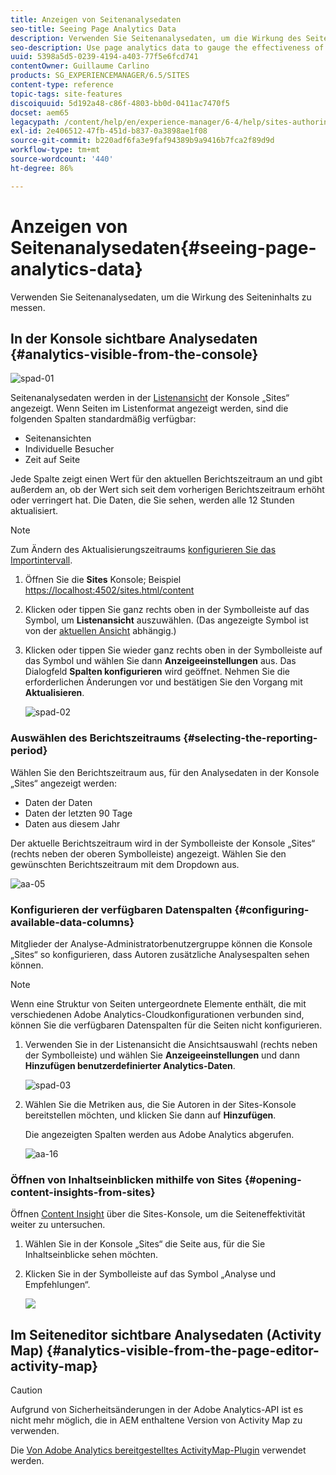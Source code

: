 ```yaml
---
title: Anzeigen von Seitenanalysedaten
seo-title: Seeing Page Analytics Data
description: Verwenden Sie Seitenanalysedaten, um die Wirkung des Seiteninhalts zu messen.
seo-description: Use page analytics data to gauge the effectiveness of their page content
uuid: 5398a5d5-0239-4194-a403-77f5e6fcd741
contentOwner: Guillaume Carlino
products: SG_EXPERIENCEMANAGER/6.5/SITES
content-type: reference
topic-tags: site-features
discoiquuid: 5d192a48-c86f-4803-bb0d-0411ac7470f5
docset: aem65
legacypath: /content/help/en/experience-manager/6-4/help/sites-authoring/pa-using.html
exl-id: 2e406512-47fb-451d-b837-0a3898ae1f08
source-git-commit: b220adf6fa3e9faf94389b9a9416b7fca2f89d9d
workflow-type: tm+mt
source-wordcount: '440'
ht-degree: 86%

---
```


# Anzeigen von Seitenanalysedaten{#seeing-page-analytics-data}

Verwenden Sie Seitenanalysedaten, um die Wirkung des Seiteninhalts zu messen.

## In der Konsole sichtbare Analysedaten {#analytics-visible-from-the-console}

![spad-01](assets/spad-01.png)

Seitenanalysedaten werden in der [Listenansicht](/help/sites-authoring/basic-handling.md#list-view) der Konsole „Sites“ angezeigt. Wenn Seiten im Listenformat angezeigt werden, sind die folgenden Spalten standardmäßig verfügbar:

* Seitenansichten
* Individuelle Besucher
* Zeit auf Seite

Jede Spalte zeigt einen Wert für den aktuellen Berichtszeitraum an und gibt außerdem an, ob der Wert sich seit dem vorherigen Berichtszeitraum erhöht oder verringert hat. Die Daten, die Sie sehen, werden alle 12 Stunden aktualisiert.

>[!NOTE]
>
>Zum Ändern des Aktualisierungszeitraums [konfigurieren Sie das Importintervall](/help/sites-administering/adobeanalytics-connect.md#configuring-the-import-interval).

1. Öffnen Sie die **Sites** Konsole; Beispiel [https://localhost:4502/sites.html/content](https://localhost:4502/sites.html/content)
1. Klicken oder tippen Sie ganz rechts oben in der Symbolleiste auf das Symbol, um **Listenansicht** auszuwählen. (Das angezeigte Symbol ist von der [aktuellen Ansicht](/help/sites-authoring/basic-handling.md#viewing-and-selecting-resources) abhängig.)

1. Klicken oder tippen Sie wieder ganz rechts oben in der Symbolleiste auf das Symbol und wählen Sie dann **Anzeigeeinstellungen** aus. Das Dialogfeld **Spalten konfigurieren** wird geöffnet. Nehmen Sie die erforderlichen Änderungen vor und bestätigen Sie den Vorgang mit **Aktualisieren**.

   ![spad-02](assets/spad-02.png)

### Auswählen des Berichtszeitraums {#selecting-the-reporting-period}

Wählen Sie den Berichtszeitraum aus, für den Analysedaten in der Konsole „Sites“ angezeigt werden:

* Daten der  Daten
* Daten der letzten 90 Tage
* Daten aus diesem Jahr

Der aktuelle Berichtszeitraum wird in der Symbolleiste der Konsole „Sites“ (rechts neben der oberen Symbolleiste) angezeigt. Wählen Sie den gewünschten Berichtszeitraum mit dem Dropdown aus.

![aa-05](assets/aa-05.png)

### Konfigurieren der verfügbaren Datenspalten {#configuring-available-data-columns}

Mitglieder der Analyse-Administratorbenutzergruppe können die Konsole „Sites“ so konfigurieren, dass Autoren zusätzliche Analysespalten sehen können.

>[!NOTE]
>
>Wenn eine Struktur von Seiten untergeordnete Elemente enthält, die mit verschiedenen Adobe Analytics-Cloudkonfigurationen verbunden sind, können Sie die verfügbaren Datenspalten für die Seiten nicht konfigurieren.

1. Verwenden Sie in der Listenansicht die Ansichtsauswahl (rechts neben der Symbolleiste) und wählen Sie **Anzeigeeinstellungen** und dann **Hinzufügen benutzerdefinierter Analytics-Daten**.

   ![spad-03](assets/spad-03.png)

1. Wählen Sie die Metriken aus, die Sie Autoren in der Sites-Konsole bereitstellen möchten, und klicken Sie dann auf **Hinzufügen**.

   Die angezeigten Spalten werden aus Adobe Analytics abgerufen.

   ![aa-16](assets/aa-16.png)

### Öffnen von Inhaltseinblicken mithilfe von Sites {#opening-content-insights-from-sites}

Öffnen [Content Insight](/help/sites-authoring/content-insights.md) über die Sites-Konsole, um die Seiteneffektivität weiter zu untersuchen.

1. Wählen Sie in der Konsole „Sites“ die Seite aus, für die Sie Inhaltseinblicke sehen möchten.
1. Klicken Sie in der Symbolleiste auf das Symbol „Analyse und Empfehlungen“.

   ![](do-not-localize/chlimage_1-14.png)

## Im Seiteneditor sichtbare Analysedaten (Activity Map) {#analytics-visible-from-the-page-editor-activity-map}

>[!CAUTION]
>
>Aufgrund von Sicherheitsänderungen in der Adobe Analytics-API ist es nicht mehr möglich, die in AEM enthaltene Version von Activity Map zu verwenden.
>
>Die [Von Adobe Analytics bereitgestelltes ActivityMap-Plugin](https://experienceleague.adobe.com/docs/analytics/analyze/activity-map/getting-started/get-started-users/activitymap-install.html?lang=de#activity-map) verwendet werden.
